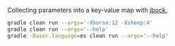 Collecting parameters into a key-value map with [jbock.](https://github.com/h908714124/jbock)

````sh
gradle clean run --args='-Xhorse:12 -Xsheep:4'
gradle clean run --args='--help'
gradle -Duser.language=es clean run --args='--help'
````

